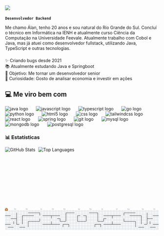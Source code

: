 <br clear="both">

<div>
  <img style="100%" src="https://capsule-render.vercel.app/api?type=waving&height=100&section=header&reversal=false&text=Oi,%20eu%20sou%20o%20%C3%81lan%20:)&fontSize=20&fontColor=FFFFFF&fontAlign=50&fontAlignY=70&stroke=-&descSize=20&descAlign=50&descAlignY=50&textBg=false&theme=tokyonight"  />
</div>

**`Desenvolvedor Backend`**

Me chamo Álan, tenho 20 anos e sou natural do Rio Grande do Sul. Concluí o técnico em Informática na IENH e atualmente curso Ciência da Computação na Universidade Feevale. Atualmente trabalho com Cobol e Java, mas já atuei como desenvolvedor fullstack, utilizando Java, TypeScript e outras tecnologias.

###

<p align="left">✨ Criando bugs desde 2021<br>📚 Atualmente estudando Java e Springboot<br>🎯 Objetivo: Me tornar um desenvolvedor senior <br>🎲 Curiosidade: Gosto de analisar economia e investir em ações</p>

###

<h2 align="left">💻 Me viro bem com</h2>

<div align="left">
  <img src="https://cdn.jsdelivr.net/gh/devicons/devicon/icons/java/java-original.svg" height="40" alt="java logo"  />
  <img width="18" />
  <img src="https://cdn.jsdelivr.net/gh/devicons/devicon/icons/javascript/javascript-original.svg" height="40" alt="javascript logo"  />
  <img width="18" />
  <img src="https://cdn.jsdelivr.net/gh/devicons/devicon/icons/typescript/typescript-original.svg" height="40" alt="typescript logo"  />
  <img width="18" />
  <img src="https://cdn.jsdelivr.net/gh/devicons/devicon/icons/go/go-original.svg" height="40" alt="go logo"  />
  <img width="18" />
  <img src="https://cdn.jsdelivr.net/gh/devicons/devicon/icons/python/python-original.svg" height="40" alt="python logo"  />
  <img width="18" />
  <img src="https://cdn.jsdelivr.net/gh/devicons/devicon/icons/html5/html5-original.svg" height="40" alt="html5 logo"  />
  <img width="18" />
  <img src="https://cdn.jsdelivr.net/gh/devicons/devicon/icons/css3/css3-original.svg" height="40" alt="css logo"  />
  <img width="18" />
  <img src="https://skillicons.dev/icons?i=tailwind" height="40" alt="tailwindcss logo"  />
  <img width="18" />
  <img src="https://cdn.jsdelivr.net/gh/devicons/devicon/icons/react/react-original.svg" height="40" alt="react logo"  />
  <img width="18" />
  <img src="https://cdn.jsdelivr.net/gh/devicons/devicon/icons/spring/spring-original.svg" height="40" alt="spring logo"  />
  <img width="18" />
  <img src="https://cdn.jsdelivr.net/gh/devicons/devicon/icons/git/git-original.svg" height="40" alt="git logo"  />
  <img width="18" />
  <img src="https://cdn.jsdelivr.net/gh/devicons/devicon/icons/mysql/mysql-original.svg" height="40" alt="mysql logo"  />
  <img width="18" />
  <img src="https://cdn.simpleicons.org/mongodb/47A248" height="40" alt="mongodb logo"  />
  <img width="18" />
  <img src="https://cdn.jsdelivr.net/gh/devicons/devicon/icons/postgresql/postgresql-original.svg" height="40" alt="postgresql logo"  />
</div>

### 📊 Estatísticas

<p>
  <img 
    align="left" 
    alt="GitHub Stats" 
    height="200" 
    style="padding-right: 10px;" 
    src="https://github-readme-stats.vercel.app/api?username=Alangdp&show_icons=true&theme=tokyonight&include_all_commits=true&locale=pt-br" 
  />

  <img 
    align="left" 
    alt="Top Languages" 
    height="200" 
    src="https://github-readme-stats.vercel.app/api/top-langs/?username=Alangdp&theme=tokyonight&layout=compact&custom_title=Tecnologias&langs_count=9"  
  />
</p>

<br clear="both">

<picture>
  <source media="(prefers-color-scheme: dark)" srcset="https://raw.githubusercontent.com/alangdp/alangdp/output/pacman-contribution-graph-dark.svg">
  <source media="(prefers-color-scheme: light)" srcset="https://raw.githubusercontent.com/alangdp/alangdp/output/pacman-contribution-graph.svg">
  <img alt="pacman contribution graph" src="https://raw.githubusercontent.com/alangdp/alangdp/output/pacman-contribution-graph.svg">
</picture>
